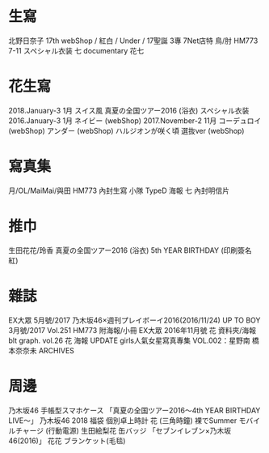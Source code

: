 # 生寫
北野日奈子 17th webShop / 紅白 / Under / 17聖誕
3專 7Net店特 鳥/肘
HM773 7-11
スペシャル衣装 七
documentary 花七 

# 花生寫
2018.January-3 1月 スイス風
真夏の全国ツアー2016 (浴衣)
スペシャル衣装 
2016.January-3 1月 ネイビー (webShop)
2017.November-2 11月 コーデュロイ (webShop)
アンダー (webShop)
ハルジオンが咲く頃 選抜ver (webShop)

# 寫真集
月/OL/MaiMai/與田
HM773 內封生寫
小隊 TypeD 海報
七 內封明信片

# 推巾
生田花花/玲香 真夏の全国ツアー2016 (浴衣)
5th YEAR BIRTHDAY (印刷簽名 紅)

# 雜誌
EX大眾 5月號/2017
乃木坂46×週刊プレイボーイ2016(2016/11/24) 
UP TO BOY 3月號/2017 Vol.251 HM773 附海報/小冊
EX大眾 2016年11月號 花 資料夾/海報
blt graph. vol.26 花 海報
UPDATE girls人氣女星寫真專集 VOL.002：星野南
橋本奈奈未 ARCHIVES

# 周邊
乃木坂46 手帳型スマホケース 「真夏の全国ツアー2016～4th YEAR BIRTHDAY LIVE～」
乃木坂46 2018 福袋 個別卓上時計 花 (三角時鐘)
裸でSummer モバイルチャージ (行動電源)
生田絵梨花 缶バッジ 「セブンイレブン×乃木坂46(2016)」 
花花 ブランケット(毛毯)

